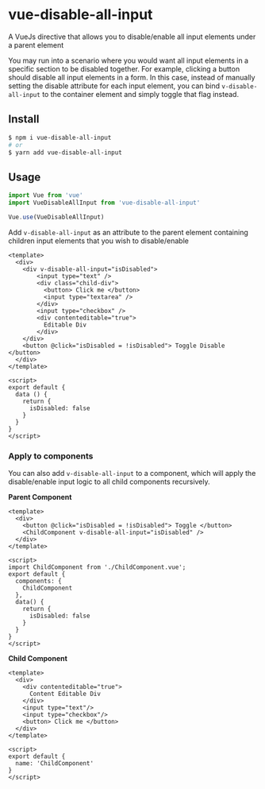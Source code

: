 # vue-disable-all-input

A VueJs directive that allows you to disable/enable all input elements under a parent element


You may run into a scenario where you would want all input elements in a specific section to be disabled together. For example, clicking a button should disable all input elements in a form. In this case, instead of manually setting the disable attribute for each input element, you can bind `v-disable-all-input` to the container element and simply toggle that flag instead.


## Install
```bash
$ npm i vue-disable-all-input
# or
$ yarn add vue-disable-all-input
```

## Usage

```javascript
import Vue from 'vue'
import VueDisableAllInput from 'vue-disable-all-input'

Vue.use(VueDisableAllInput)
```

Add `v-disable-all-input` as an attribute to the parent element containing children input elements that you wish to disable/enable

```vue
<template>
  <div>
    <div v-disable-all-input="isDisabled">
        <input type="text" />
        <div class="child-div">
          <button> Click me </button>
          <input type="textarea" />
        </div>
        <input type="checkbox" />
        <div contenteditable="true">
          Editable Div
        </div>
    </div>
    <button @click="isDisabled = !isDisabled"> Toggle Disable </button>
  </div>
</template>

<script>
export default {
  data () {
    return {
      isDisabled: false
    }
  }
}
</script>
```

### Apply to components

You can also add `v-disable-all-input` to a component, which will apply the disable/enable input logic to all child components recursively.

<b> Parent Component </b>
```vue
<template>
  <div>
    <button @click="isDisabled = !isDisabled"> Toggle </button>
    <ChildComponent v-disable-all-input="isDisabled" />
  </div>
</template>

<script>
import ChildComponent from './ChildComponent.vue';
export default {
  components: {
    ChildComponent
  },
  data() {
    return {
      isDisabled: false
    }
  }
}
</script>
```

<b> Child Component </b>
```vue
<template>
  <div>
    <div contenteditable="true">
      Content Editable Div
    </div>
    <input type="text"/>
    <input type="checkbox"/>
    <button> Click me </button>
  </div>
</template>

<script>
export default {
  name: 'ChildComponent'
}
</script>
```
